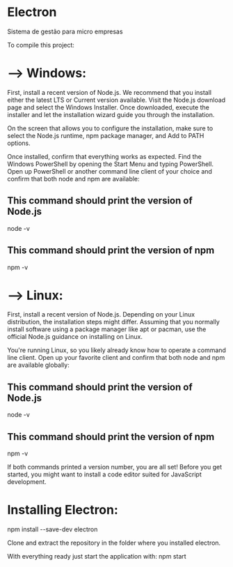 # Electron
Sistema de gestão para micro empresas

To compile this project:

# --> Windows:

First, install a recent version of Node.js. We recommend that you install either the latest LTS or Current version available. Visit the Node.js download page and select the Windows Installer. Once downloaded, execute the installer and let the installation wizard guide you through the installation.

On the screen that allows you to configure the installation, make sure to select the Node.js runtime, npm package manager, and Add to PATH options.

Once installed, confirm that everything works as expected. Find the Windows PowerShell by opening the Start Menu and typing PowerShell. Open up PowerShell or another command line client of your choice and confirm that both node and npm are available:

## This command should print the version of Node.js
node -v

## This command should print the version of npm
npm -v

# --> Linux:

First, install a recent version of Node.js. Depending on your Linux distribution, the installation steps might differ. Assuming that you normally install software using a package manager like apt or pacman, use the official Node.js guidance on installing on Linux.

You're running Linux, so you likely already know how to operate a command line client. Open up your favorite client and confirm that both node and npm are available globally:

## This command should print the version of Node.js
node -v

## This command should print the version of npm
npm -v

If both commands printed a version number, you are all set! Before you get started, you might want to install a code editor suited for JavaScript development.



# Installing Electron:

npm install --save-dev electron

Clone and extract the repository in the folder where you installed electron.

With everything ready just start the application with: npm start 

